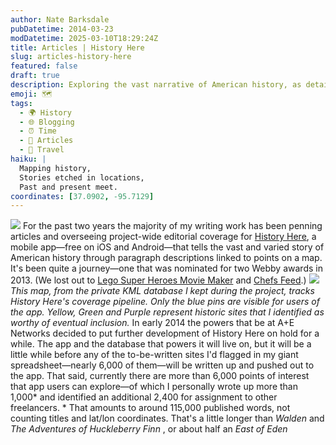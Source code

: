 ```yaml
---
author: Nate Barksdale
pubDatetime: 2014-03-23
modDatetime: 2025-03-10T18:29:24Z
title: Articles | History Here
slug: articles-history-here
featured: false
draft: true
description: Exploring the vast narrative of American history, as detailed in the development of the History Here app, which allows users to uncover over 6,000 historical points of interest across the nation.
emoji: 🗺️
tags:
  - 🌍 History
  - 🌐 Blogging
  - ⏰ Time
  - 📖 Articles
  - 📍 Travel
haiku: |
  Mapping history,  
  Stories etched in locations,  
  Past and present meet.
coordinates: [37.0902, -95.7129]
---
```


[![](https://www.natebarksdale.com/wp-content/uploads/2014/03/history-here.png)](http://www.history.com/interactives/history-here) For the past two years the majority of my writing work has been penning articles and overseeing project-wide editorial coverage for [History Here](http://www.history.com/interactives/history-here), a mobile app—free on iOS and Android—that tells the vast and varied story of American history through paragraph descriptions linked to points on a map. It's been quite a journey—one that was nominated for two Webby awards in 2013. (We lost out to [Lego Super Heroes Movie Maker](http://winners.webbyawards.com/2013/mobile-apps/handheld-devices/entertainment-handheld-devices/lego-super-heroes-movie-maker) and [Chefs Feed](http://winners.webbyawards.com/2013/mobile-apps/handheld-devices/guidesratingsreviews-handheld-devices/chefs-feed).) ![](https://www.natebarksdale.com/wp-content/uploads/2014/03/hh-map.png) _This map, from the private KML database I kept during the project, tracks History Here's coverage pipeline. Only the blue pins are visible for users of the app. Yellow, Green and Purple represent historic sites that I identified as worthy of eventual inclusion._ In early 2014 the powers that be at A+E Networks decided to put further development of History Here on hold for a while. The app and the database that powers it will live on, but it will be a little while before any of the to-be-written sites I'd flagged in my giant spreadsheet—nearly 6,000 of them—will be written up and pushed out to the app. That said, currently there are more than 6,000 points of interest that app users can explore—of which I personally wrote up more than 1,000* and identified an additional 2,400 for assignment to other freelancers. * That amounts to around 115,000 published words, not counting titles and lat/lon coordinates. That's a little longer than _Walden_ and _The Adventures of Huckleberry Finn_ , or about half an _East of Eden_
